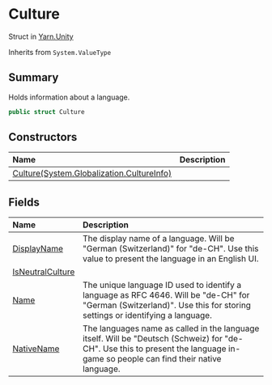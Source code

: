 # Culture

Struct in [Yarn.Unity](/docs/api/csharp/yarn.unity.md)

Inherits from `System.ValueType`

## Summary


Holds information about a language.


```csharp
public struct Culture
```

## Constructors

|Name|Description|
|:---|:---|
|[Culture(System.Globalization.CultureInfo)](/docs/api/csharp/yarn.unity.culture..ctor.md)||

## Fields

|Name|Description|
|:---|:---|
|[DisplayName](/docs/api/csharp/yarn.unity.culture.displayname.md)|The display name of a language. Will be "German (Switzerland)" for "de-CH". Use this value to present the language in an English UI.|
|[IsNeutralCulture](/docs/api/csharp/yarn.unity.culture.isneutralculture.md)||
|[Name](/docs/api/csharp/yarn.unity.culture.name.md)|The unique language ID used to identify a language as RFC 4646. Will be "de-CH" for "German (Switzerland)". Use this for storing settings or identifying a language.|
|[NativeName](/docs/api/csharp/yarn.unity.culture.nativename.md)|The languages name as called in the language itself. Will be "Deutsch (Schweiz) for "de-CH". Use this to present the language in-game so people can find their native language.|

